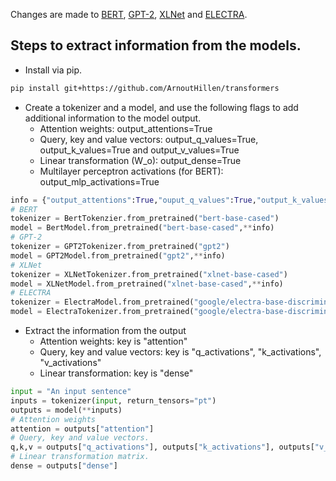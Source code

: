 Changes are made to [BERT](https://github.com/ArnoutHillen/transformers/blob/master/src/transformers/models/bert/modeling_bert.py), [GPT-2](https://github.com/ArnoutHillen/transformers/blob/master/src/transformers/models/gpt2/modeling_gpt2.py), [XLNet](https://github.com/ArnoutHillen/transformers/blob/master/src/transformers/models/xlnet/modeling_xlnet.py) and [ELECTRA](https://github.com/ArnoutHillen/transformers/blob/master/src/transformers/models/electra/modeling_electra.py).

## Steps to extract information from the models.

- Install via pip.
```bash
pip install git+https://github.com/ArnoutHillen/transformers
```

- Create a tokenizer and a model, and use the following flags to add additional information to the model output.
  - Attention weights: output_attentions=True
  - Query, key and value vectors: output_q_values=True, output_k_values=True and output_v_values=True
  - Linear transformation (W_o): output_dense=True
  - Multilayer perceptron activations (for BERT): output_mlp_activations=True
```python
info = {"output_attentions":True,"ouput_q_values":True,"output_k_values":True,"output_v_values":True,"output_dense":True,"output_mlp_activations":True} # output_mlp_activations, output_q_values and output_k_values currently only for BERT (attention weights are used instead of the dot product of q and k for the other models).
# BERT
tokenizer = BertTokenzier.from_pretrained("bert-base-cased")
model = BertModel.from_pretrained("bert-base-cased",**info)
# GPT-2
tokenizer = GPT2Tokenizer.from_pretrained("gpt2")
model = GPT2Model.from_pretrained("gpt2",**info)
# XLNet
tokenizer = XLNetTokenizer.from_pretrained("xlnet-base-cased")
model = XLNetModel.from_pretrained("xlnet-base-cased",**info)
# ELECTRA
tokenizer = ElectraModel.from_pretrained("google/electra-base-discriminator")
model = ElectraTokenizer.from_pretrained("google/electra-base-discriminator",**info)
```

- Extract the information from the output
  - Attention weights: key is "attention" 
  - Query, key and value vectors: key is "q_activations", "k_activations", "v_activations"
  - Linear transformation: key is "dense"
```python
input = "An input sentence"
inputs = tokenizer(input, return_tensors="pt")
outputs = model(**inputs)
# Attention weights
attention = outputs["attention"]
# Query, key and value vectors.
q,k,v = outputs["q_activations"], outputs["k_activations"], outputs["v_activations"]
# Linear transformation matrix.
dense = outputs["dense"]
```
